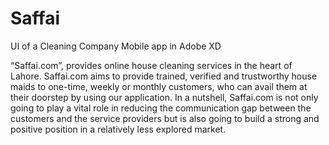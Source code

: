 # Saffai
UI of a Cleaning Company Mobile app in Adobe XD

“Saffai.com”, provides online house cleaning services in the heart of Lahore. 
Saffai.com aims to provide trained, verified and trustworthy house maids to one-time, weekly or monthly customers, who can avail
them at their doorstep by using our application. In a nutshell, Saffai.com is not only going to play a vital role in reducing the 
communication gap between the customers and the service providers but is also going to build a strong and positive position in 
a relatively less explored market.


